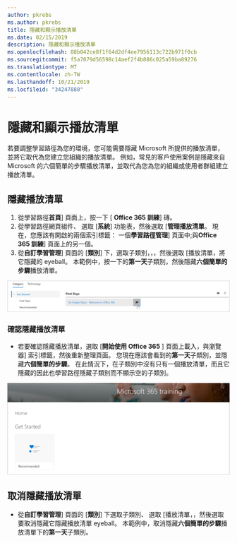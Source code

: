 ```yaml
---
author: pkrebs
ms.author: pkrebs
title: 隱藏和顯示播放清單
ms.date: 02/15/2019
description: 隱藏和顯示播放清單
ms.openlocfilehash: 88b042ce8f1f64d2df4ee7956113c722b971f0cb
ms.sourcegitcommit: f5a7079d56598c14aef2f4b886c025a59ba89276
ms.translationtype: MT
ms.contentlocale: zh-TW
ms.lasthandoff: 10/21/2019
ms.locfileid: "34247880"
---
```

# <a name="hide-and-show-playlists"></a>隱藏和顯示播放清單

若要調整學習路徑為您的環境，您可能需要隱藏 Microsoft 所提供的播放清單，並將它取代為您建立您組織的播放清單。 例如，常見的客戶使用案例是隱藏來自 Microsoft 的六個簡單的步驟播放清單，並取代為您為您的組織或使用者群組建立播放清單。 

## <a name="hide-a-playlist"></a>隱藏播放清單

1. 從學習路徑**首頁**] 頁面上，按一下 [ **Office 365 訓練**] 磚。
2. 從學習路徑網頁組件、 選取 [**系統**] 功能表，然後選取 [**管理播放清單**。 現在，您應該有開啟的兩個索引標籤： 一個**學習路徑管理**] 頁面中;與**Office 365 訓練**] 頁面上的另一個。 
3. 從**自訂學習管理**] 頁面的 [**類別**] 下，選取子類別，，，然後選取 [播放清單，將它隱藏的 eyeball。 本範例中，按一下的**第一天**子類別，然後隱藏**六個簡單的步驟**播放清單。  

![cg hideplaylist.png](media/cg-hideplaylist.png)

### <a name="verify-the-playlist-is-hidden"></a>確認隱藏播放清單
- 若要確認隱藏播放清單，選取 [**開始使用 Office 365** ] 頁面上載入，與瀏覽器] 索引標籤，然後重新整理頁面。 您現在應該會看到的**第一天**子類別，並隱藏**六個簡單的步驟**。 在此情況下，在子類別中沒有只有一個播放清單，而且它隱藏的因此也學習路徑隱藏子類別而不顯示空的子類別。 

![cg hideplaylistrefresh.png](media/cg-hideplaylistrefresh.png)

## <a name="unhide-a-playlist"></a>取消隱藏播放清單

- 從**自訂學習管理**] 頁面的 [**類別**] 下選取子類別、 選取 [播放清單，，然後選取要取消隱藏它隱藏播放清單 eyeball。 本範例中，取消隱藏**六個簡單的步驟**播放清單下的**第一天**子類別。  

